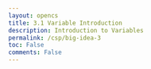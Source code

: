 ```yaml
---
layout: opencs
title: 3.1 Variable Introduction
description: Introduction to Variables
permalink: /csp/big-idea-3
toc: False
comments: False
---
```


<style>
    main .wrapper {
        display: flex;
        justify-content: center;
        align-items: center;
        width: 100%;
        padding: 20px;
        margin: 0;
        max-width: none;
    }

    .graph-container {
        position: relative;
        width: 100%;
        max-width: 1200px;
        margin: 40px auto; /* space below navbar */
        min-height: 700px; /* keeps space if needed */
        height: auto;      /* allows content to size container */
    }

    svg {
        position: absolute;
        top: 0;
        left: 0;
        width: 100%;
        height: 100%;
        /*z-index: 1;*/
    }

    .arrow {
        stroke: rgba(255, 255, 255, 0.3);
        stroke-width: 3;
        fill: none;
        marker-end: url(#arrowhead);
    }

    .node {
        position: absolute;
        background: #e06665;
        border-radius: 50%;
        display: flex;
        flex-direction: column;
        justify-content: center;
        align-items: center;
        cursor: pointer;
        transition: all 0.3s ease;
        box-shadow: 0 4px 15px rgba(0, 0, 0, 0.2);
        z-index: 2;
    }

    .node:hover {
        transform: scale(1.1);
        box-shadow: 0 8px 25px rgba(0, 0, 0, 0.3);
        z-index: 3;
    }

    .node-number {
        font-size: 24px;
        font-weight: bold;
        color: #2c3a79;
        margin-bottom: 5px;
    }

    .node-title {
        font-size: 14px;
        color: #d8d8d8;
        text-align: center;
        padding: 0 10px;
        font-weight: 600;
    }

    .tooltip {
        position: absolute;
        background: #fff;
        border-radius: 12px;
        padding: 15px 20px;
        box-shadow: 0 8px 30px rgba(0, 0, 0, 0.3);
        opacity: 0;
        pointer-events: none;
        transition: opacity 0.3s ease;
        z-index: 1000;
        min-width: 200px;
        max-width: 300px;
    }

    .tooltip.active {
        opacity: 1;
        pointer-events: auto;
    }

    .tooltip-title {
        font-size: 16px;
        font-weight: bold;
        color: #667eea;
        margin-bottom: 10px;
        border-bottom: 2px solid #667eea;
        padding-bottom: 8px;
    }

    .tooltip-list {
        list-style: none;
    }

    .tooltip-list li {
        padding: 6px 0;
        color: #333;
        font-size: 14px;
        border-bottom: 1px solid #eee;
    }

    .tooltip-list li:last-child {
        border-bottom: none;
    }

    .tooltip-list li a {
        color: #333;
        text-decoration: none;
        display: inline;
        transition: color 0.2s ease;
    }

    .tooltip-list li a:hover {
        color: #667eea;
    }

    .tooltip-list li a:before {
        content: "→ ";
        color: #667eea;
        font-weight: bold;
    }
</style>

<div class="graph-container">
    <svg id="arrows-svg">
        <defs>
        <marker id="arrowhead" markerWidth="10" markerHeight="10" refX="9" refY="3" orient="auto">
            <polygon points="0 0, 10 3, 0 6" fill="rgba(255, 255, 255, 0.3)" />
        </marker>
        </defs>
    </svg>
    <div class="tooltip" id="tooltip"></div>
</div>

<script>
    const lessons = {
        '3.1': {
            title: 'Variables & Assignments',
            subpages: [
                { name: 'Lesson', link: '/csp/variables/zombies' },
                { name: 'JS Homework', link: '/js/variables/zombies/hw' },
                { name: 'Python Homework', link: '/python/variables/zombies/hw' }
            ],
            connectsTo: ['3.2'],
            style: { top: 120, left: 100, width: 180, height: 180 }
        },
        '3.2': {
            title: 'Data Abstraction',
            subpages: [
                { name: 'Lesson', link: '/csp/big-idea-3/p3' },
                { name: 'JS Homework', link: '/csp/collaborators/javascript/big-idea-3/dataabstraction/p3/homework' }
            ],
            connectsTo: ['3.3'],
            style: { top: 350, left: 400, width: 200, height: 200 }
        },
        '3.3': {
            title: 'Mathematical Expressions',
            subpages: [
                { name: 'Lesson', link: '/csp/big-idea-3/p3' },
                { name: 'Python Homework', link: '/csp/python/mathexpressions/collaborators/homework' }
            ],
            connectsTo: ['3.3'],
            style: { top: 350, left: 400, width: 200, height: 200 }
        }
    };
    
    Object.entries(lessons).forEach(([number, lesson]) => {
        const node = document.createElement('div');
        node.className = 'node';
        node.style.width = `${lesson.style.width}px`;
        node.style.height = `${lesson.style.height}px`;
        node.style.top = `${lesson.style.top}px`;
        node.style.left = `${lesson.style.left}px`;

        node.innerHTML = `
            <div class="node-number">${number}</div>
            <div class="node-title">${lesson.title}</div>
        `;

        container.appendChild(node);
        lesson.element = node; // store reference for arrows & events
    });


    const tooltip = document.getElementById('tooltip');
    const svg = document.getElementById('arrows-svg');

    // Function to get center point of a node
    function getNodeCenter(node) {
        const rect = node.getBoundingClientRect();
        const containerRect = document.querySelector('.graph-container').getBoundingClientRect();
        return {
            x: rect.left - containerRect.left + rect.width / 2,
            y: rect.top - containerRect.top + rect.height / 2
        };
    }

    // Function to draw curved arrow between two nodes
    function drawArrow(fromNode, toNode) {
        const from = getNodeCenter(fromNode);
        const to = getNodeCenter(toNode);
        
        // Calculate control point for curve
        const midX = (from.x + to.x) / 2;
        const midY = (from.y + to.y) / 2;
        
        // Offset control point perpendicular to line for curve
        const dx = to.x - from.x;
        const dy = to.y - from.y;
        const len = Math.sqrt(dx * dx + dy * dy);
        const offsetX = -dy / len * 50;
        const offsetY = dx / len * 50;
        
        const controlX = midX + offsetX;
        const controlY = midY + offsetY;
        
        const path = document.createElementNS('http://www.w3.org/2000/svg', 'path');
        path.setAttribute('class', 'arrow');
        path.setAttribute('d', `M ${from.x} ${from.y} Q ${controlX} ${controlY} ${to.x} ${to.y}`);
        svg.appendChild(path);
    }

    // Generate all arrows based on connections
    Object.entries(lessons).forEach(([number, lesson]) => {
        lesson.connectsTo.forEach(targetNum => {
            if (lessons[targetNum]) {
            drawArrow(lesson.element, lessons[targetNum].element);
            }
        });

        lesson.element.addEventListener('mouseenter', () => {
            tooltip.innerHTML = `
            <div class="tooltip-title">${number} - ${lesson.title}</div>
            <ul class="tooltip-list">
                ${lesson.subpages.map(sp => {
                    return `<li><a href="/csp/big-idea-3/${lesson.title.toLowerCase().replace(/\s+/g, '-')}/p3/${sp.toLowerCase().replace(/\s+/g, '-')}"">${sp}</a></li>`;
                }).join('')}
            </ul>
            `;
            const rect = lesson.element.getBoundingClientRect();
            const containerRect = container.getBoundingClientRect();
            tooltip.style.left = (rect.left - containerRect.left + rect.width / 2) + 'px';
            tooltip.style.top = (rect.bottom - containerRect.top + 20) + 'px';
            tooltip.style.transform = 'translateX(-50%)';
            tooltip.classList.add('active');
        });

        lesson.element.addEventListener('mouseleave', () => {
            setTimeout(() => {
            if (!tooltip.matches(':hover')) tooltip.classList.remove('active');
            }, 50);
        });

        lesson.element.addEventListener('click', () => {
            alert(`Navigating to lesson ${number}`);
        });
    });

    // Keep tooltip visible when hovering over it
    tooltip.addEventListener('mouseleave', () => {
        const hoveredNode = Array.from(nodes).find(n => n.matches(':hover'));
        if (!hoveredNode) {
            tooltip.classList.remove('active');
        }
    });
</script>
